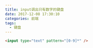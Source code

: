 ```yaml
---
title: input调出只有数字的键盘
date: 2017-12-08 17:30:10
categories: 前端
tags:
  - 键盘
---
```


```html
<input type="text" pattern="[0-9]*" />
```
